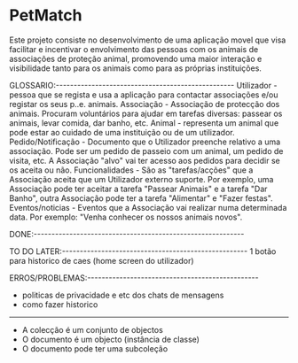 # PetMatch
Este projeto consiste no desenvolvimento de uma aplicação movel que visa facilitar e incentivar o envolvimento das pessoas com os animais de associações de proteção animal,
promovendo uma maior interação e visibilidade tanto para os animais como para as próprias instituições.

GLOSSARIO:--------------------------------------------------
Utilizador - pessoa que se regista e usa a aplicação para contactar associações e/ou registar os seus p..e. animais.
Associação - Associação de protecção dos animais. Procuram voluntários para ajudar em tarefas diversas: passear os animais, levar comida, dar banho, etc.
Animal - representa um animal que pode estar ao cuidado de uma instituição ou de um utilizador.
Pedido/Notificação - Documento que o Utilizador preenche relativo a uma associação. Pode ser um pedido de passeio com um animal, um pedido de visita, etc. A Associação "alvo" vai ter acesso aos pedidos para decidir se os aceita ou não.
Funcionalidades - São as "tarefas/acções" que a Associação aceita que um Utilizador externo suporte. Por exemplo, uma Associação pode ter aceitar a tarefa "Passear Animais" e a tarefa "Dar Banho", outra Associação pode ter a tarefa "Alimentar" e "Fazer festas".
Eventos/noticias - Eventos que a Associação vai realizar numa determinada data. Por exemplo: "Venha conhecer os nossos animais novos".




DONE:-----------------------------------------------------------



TO DO LATER:----------------------------------------------------
1  botão para historico de caes (home screen do utilizador)


ERROS/PROBLEMAS:------------------------------------------------
- politicas de privacidade e etc dos chats de mensagens
- como fazer historico
----------------------------------------------
- A colecção é um conjunto de objectos
- O documento é um objecto (instância de classe)
- O documento pode ter uma subcoleção
